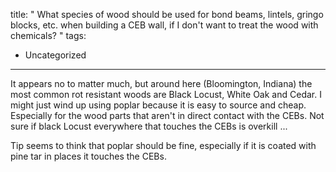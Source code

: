 title: " What species of wood should be used for bond beams, lintels, gringo blocks, etc. when building a CEB wall, if I don't want to treat the wood with chemicals? "
tags:
- Uncategorized
---


It appears no to matter much, but around here (Bloomington, Indiana) the most common rot resistant woods are Black Locust, White Oak and Cedar. I might just wind up using poplar because it is easy to source and cheap. Especially for the wood parts that aren't in direct contact with the CEBs. Not sure if black Locust everywhere that touches the CEBs is overkill ...

Tip seems to think that poplar should be fine, especially if it is coated with pine tar in places it touches the CEBs.


